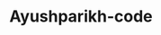 ---
title: Ayushparikh-code
github: https://github.com/Ayushparikh-code
mode: dark
transition: 3s
archetype:
- Little Bit of Everything
---